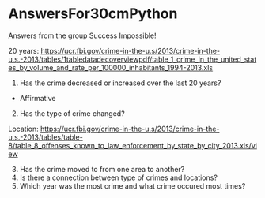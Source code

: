 # AnswersFor30cmPython
Answers from the group Success Impossible!

20 years: https://ucr.fbi.gov/crime-in-the-u.s/2013/crime-in-the-u.s.-2013/tables/1tabledatadecoverviewpdf/table_1_crime_in_the_united_states_by_volume_and_rate_per_100000_inhabitants_1994-2013.xls

1. Has the crime decreased or increased over the last 20 years?
- Affirmative

2. Has the type of crime changed?

Location: https://ucr.fbi.gov/crime-in-the-u.s/2013/crime-in-the-u.s.-2013/tables/table-8/table_8_offenses_known_to_law_enforcement_by_state_by_city_2013.xls/view

3. Has the crime moved to from one area to another?
4. Is there a connection between type of crimes and locations?
5. Which year was the most crime and what crime occured most times?
